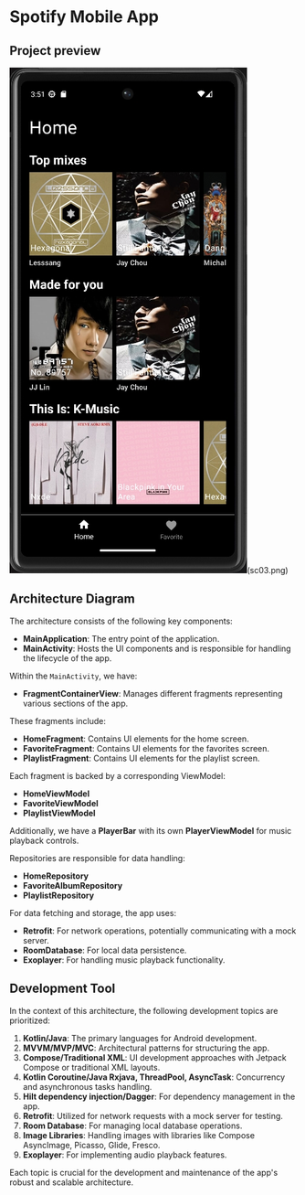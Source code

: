 # Spotify Mobile App
## Project preview
![spotifyApp](sc01.png)(sc03.png)
## Architecture Diagram

The architecture consists of the following key components:

- **MainApplication**: The entry point of the application.
- **MainActivity**: Hosts the UI components and is responsible for handling the lifecycle of the app.

Within the `MainActivity`, we have:

- **FragmentContainerView**: Manages different fragments representing various sections of the app.

These fragments include:

- **HomeFragment**: Contains UI elements for the home screen.
- **FavoriteFragment**: Contains UI elements for the favorites screen.
- **PlaylistFragment**: Contains UI elements for the playlist screen.

Each fragment is backed by a corresponding ViewModel:

- **HomeViewModel**
- **FavoriteViewModel**
- **PlaylistViewModel**

Additionally, we have a **PlayerBar** with its own **PlayerViewModel** for music playback controls.

Repositories are responsible for data handling:

- **HomeRepository**
- **FavoriteAlbumRepository**
- **PlaylistRepository**

For data fetching and storage, the app uses:

- **Retrofit**: For network operations, potentially communicating with a mock server.
- **RoomDatabase**: For local data persistence.
- **Exoplayer**: For handling music playback functionality.

## Development Tool

In the context of this architecture, the following development topics are prioritized:

1. **Kotlin/Java**: The primary languages for Android development.
2. **MVVM/MVP/MVC**: Architectural patterns for structuring the app.
3. **Compose/Traditional XML**: UI development approaches with Jetpack Compose or traditional XML layouts.
4. **Kotlin Coroutine/Java Rxjava, ThreadPool, AsyncTask**: Concurrency and asynchronous tasks handling.
5. **Hilt dependency injection/Dagger**: For dependency management in the app.
6. **Retrofit**: Utilized for network requests with a mock server for testing.
7. **Room Database**: For managing local database operations.
8. **Image Libraries**: Handling images with libraries like Compose AsyncImage, Picasso, Glide, Fresco.
9. **Exoplayer**: For implementing audio playback features.

Each topic is crucial for the development and maintenance of the app's robust and scalable architecture.
